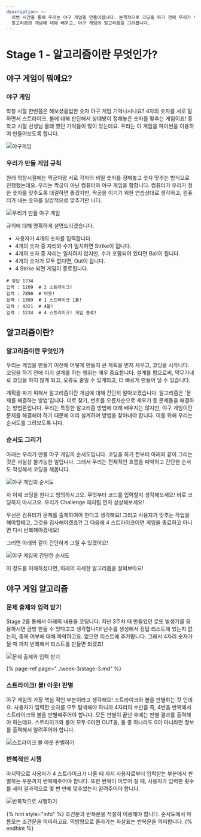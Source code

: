 ```yaml
---
description: >-
  이번 시간을 통해 우리는 야구 게임을 만들어봅니다. 본격적으로 코딩을 하기 전에 우리가 무엇을 만들어야 하는지 정의내리는 것은 중요합니다.
  알고리즘의 개념에 대해 배우고, 야구 게임의 알고리즘을 그려봅니다.
---
```


# Stage 1 - 알고리즘이란 무엇인가?

## 야구 게임이 뭐에요?

### 야구 게임

학창 시절 한번쯤은 해보셨을법한 숫자 야구 게임 기억나시나요? 4자의 숫자를 서로 말하면서 스트라이크, 볼에 대해 판단해서 상대방이 정해놓은 숫자를 맞추는 게임이죠! 중학교 시절 선생님 몰래 했던 기억들이 많이 있는데요. 우리는 이 게임을 파이썬을 이용하여 만들어보도록 합니다.

![&#xC57C;&#xAD6C;&#xAC8C;&#xC784;](../.gitbook/assets/image%20%2812%29.png)

### 우리가 만들 게임 규칙

원래 학창시절에는 짝궁이랑 서로 각자의 비밀 숫자를 정해놓고 숫자 맞추는 방식으로 진행했는데요. 우리는 짝궁이 아닌 컴퓨터와 야구 게임을 합합니다. 컴퓨터가 우리가 정한 숫자를 맞추도록 대결하면 좋겠지만, 짝궁을 이기기 위한 연습상대로 생각하고, 컴퓨터가 내는 숫자를 일방적으로 맞추기만 니다.

![&#xC6B0;&#xB9AC;&#xAC00; &#xB9CC;&#xB4E4; &#xC57C;&#xAD6C; &#xAC8C;&#xC784;](../.gitbook/assets/image%20%2846%29.png)

규칙에 대해 명확하게 설명드리겠습니다.

* 사용자가 4개의 숫자를 입력합니다.
* 4개의 숫자 중 자리와 수가 일치하면 Strike이 됩니다.
* 4개의 숫자 중 자리는 일치하지 않지만, 수가 포함되어 있다면 Ball이 됩니다.
* 4개의 숫자가 모두 없다면, Out이 됩니다.
* 4 Strike 되면 게임이 종료됩니다.

```text
# 정답 1234
입력 : 1209  # 2 스트라이크!
입력 : 7890  # 아웃!
입력 : 1389  # 1 스트라이크 1볼!
입력 : 4321  # 4볼!
입력 : 1234  # 4 스트라이크! 게임 종료!
```

## 알고리즘이란? 

### 알고리즘이란 무엇인가 

우리는 게임을 만들기 이전에 어떻게 만들지 큰 계획을 먼저 세우고, 코딩을 시작니다. 코딩을 하기 전에 미리 설계를 하는 행위는 매우 중요합니다. 설계를 함으로써, 막무가내로 코딩을 하지 않게 되고, 오류도 줄일 수 있게되고, 더 빠르게 만들어 낼 수 있습니다.

계획을 짜기 위해서 알고리즘이란 개념에 대해 간단히 알아보겠습니다. 알고리즘은 '문제를 해결하는 방법'입니다. 미로 찾기, 번호를 오름차순으로 세우기 등 문제들을 해결하는 방법론입니다. 우리는 특정한 알고리즘 방법에 대해 배우지는 않지만, 야구 게임이란 문제를 해결해야 하기 때문에 미리 설계하며 방법을 찾아내야 합니다. 이를 위해 우리는 순서도를 그려보도록 니다.

### 순서도 그리기 

아래는 우리가 만들 야구 게임의 순서도입니다. 코딩을 하기 전부터 아래와 같이 그리는 것은 사실상 불가능한 일입니다. 그래서 우리는 전체적인 흐름을 파악하고 간단한 순서도 작성해서 코딩을 해봅니다.

![&#xC57C;&#xAD6C; &#xAC8C;&#xC784;&#xC758; &#xC21C;&#xC11C;&#xB3C4;](../.gitbook/assets/image%20%28143%29.png)

자 이제 코딩을 한다고 빙의하시고요. 무엇부터 코드를 입력할지 생각해보세요! 바로 코딩하지 마시고요. 우리가 Challenge 때처럼 먼저 상상해보세요! 

우선은 컴퓨터가 문제를 출제하여야 한다고 생각해요! 그리고 사용자가 맞추는 작업을 해야할테고, 그것을 검사해야겠죠?! 그 다음에 4 스트라이크이면 게임을 종료하고 아니면 다시 반복해야겠네요! 

그러면 아래와 같이 간단하게 그릴 수 있겠어요!

![&#xC57C;&#xAD6C; &#xAC8C;&#xC784;&#xC758; &#xAC04;&#xB2E8;&#xD55C; &#xC21C;&#xC11C;&#xB3C4;](../.gitbook/assets/image%20%2874%29.png)

이 정도를 이해하셨다면, 아래의 자세한 알고리즘을 살펴보아요!

## 야구 게임 알고리즘 

### 문제 출제와 입력 받기 

Stage 2를 통해서 아래의 내용을 코딩니다. 지난 3주차 때 만들었던 로또 발생기를 응용하시면 금방 만들 수 있다고고 생각합니다! 난수를 생성해서 정답 리스트에 있는지 없는지, 중복 여부에 대해 파악하고요. 없으면 리스트에 추가합니다. 그래서 4자리 숫자가 될 때 까지 반복해서 리스트를 만들면 되겠죠!

![&#xBB38;&#xC81C; &#xCD9C;&#xC81C;&#xC640; &#xC785;&#xB825; &#xBC1B;&#xAE30;](../.gitbook/assets/image%20%2892%29.png)

{% page-ref page="../week-3/stage-3.md" %}

### 스트라이크! 볼! 아웃! 판별 

야구 게임의 가장 핵심 적인 부분이라고 생각해요! 스트라이크와 볼을 판별하는 것 인데요. 사용자가 입력한 숫자를 모두 탐색해야 하니까 4자리의 수만큼 즉, 4번을 반복해서 스트라이크와 볼을 판별해주어야 합니다. 모든 판별이 끝난 후에는 판별 결과를 출력해야 하는데요. 스트라이크와 볼이 모두 0이면 OUT을, 둘 중 하나라도 0이 아니라면 정보를 출력해서 알려주어야 합니다.

![&#xC2A4;&#xD2B8;&#xB77C;&#xC774;&#xD06C; &#xBCFC; &#xC544;&#xC6C3; &#xD310;&#xBCC4;&#xD558;&#xAE30;](../.gitbook/assets/image%20%28157%29.png)

### 반복적인 시행 

마지막으로 사용자가 4 스트라이크가 나올 때 까지 사용자로부터 입력받는 부분에서 판별하는 부분까지 반복해주어야 합니다. 또한 반복이 이루어 질 때, 사용자가 입력한 횟수를 세어 결과적으로 몇 번 만에 맞추었는지 알려주어야 합니다.

![&#xBC18;&#xBCF5;&#xC801;&#xC73C;&#xB85C; &#xC2DC;&#xD589;&#xD558;&#xAE30;](../.gitbook/assets/image%20%28105%29.png)

{% hint style="info" %}
조건문과 반복문을 적절히 이용해야 합니다. 순서도에서 마름모는 조건문을 의미하고요. 역방향으로 올라가는 화살표는 반복문을 의미합니다.
{% endhint %}

